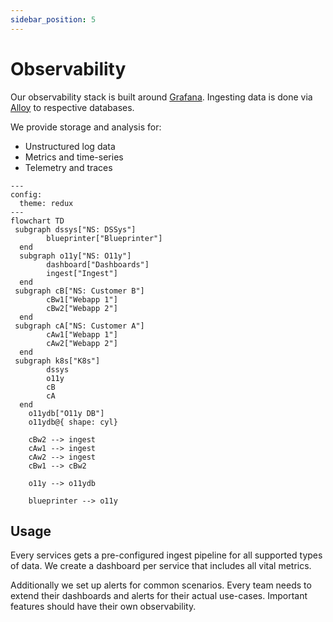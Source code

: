 ```yaml
---
sidebar_position: 5
---
```

# Observability

Our observability stack is built around [Grafana](https://grafana.com/).
Ingesting data is done via [Alloy](https://grafana.com/docs/alloy/latest/) to respective databases.

We provide storage and analysis for:
- Unstructured log data
- Metrics and time-series
- Telemetry and traces

```mermaid
---
config:
  theme: redux
---
flowchart TD
 subgraph dssys["NS: DSSys"]
        blueprinter["Blueprinter"]
  end
  subgraph o11y["NS: O11y"]
        dashboard["Dashboards"]
        ingest["Ingest"]
  end
 subgraph cB["NS: Customer B"]
        cBw1["Webapp 1"]
        cBw2["Webapp 2"]
  end
 subgraph cA["NS: Customer A"]
        cAw1["Webapp 1"]
        cAw2["Webapp 2"]
  end
 subgraph k8s["K8s"]
        dssys
        o11y
        cB
        cA
  end
    o11ydb["O11y DB"]
    o11ydb@{ shape: cyl}

    cBw2 --> ingest
    cAw1 --> ingest
    cAw2 --> ingest
    cBw1 --> cBw2
    
    o11y --> o11ydb

    blueprinter --> o11y

```

## Usage

Every services gets a pre-configured ingest pipeline for all supported types of data.
We create a dashboard per service that includes all vital metrics.

Additionally we set up alerts for common scenarios.
Every team needs to extend their dashboards and alerts for their actual use-cases.
Important features should have their own observability.